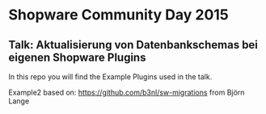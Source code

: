 # Shopware Community Day 2015
## Talk: Aktualisierung von Datenbankschemas bei eigenen Shopware Plugins
In this repo you will find the Example Plugins used in the talk.

Example2 based on: <https://github.com/b3nl/sw-migrations> from Björn Lange
